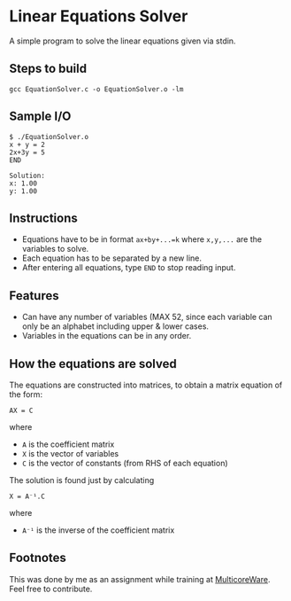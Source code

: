 # Linear Equations Solver

A simple program to solve the linear equations given via stdin.

## Steps to build

```
gcc EquationSolver.c -o EquationSolver.o -lm
```

## Sample I/O

```
$ ./EquationSolver.o 
x + y = 2
2x+3y = 5        
END

Solution:
x: 1.00
y: 1.00
```

## Instructions

- Equations have to be in format `ax+by+...=k` where `x,y,...` are the variables to solve.
- Each equation has to be separated by a new line.
- After entering all equations, type `END` to stop reading input.

## Features

- Can have any number of variables (MAX 52, since each variable can only be an alphabet including upper & lower cases.
- Variables in the equations can be in any order.

## How the equations are solved

The equations are constructed into matrices, to obtain a matrix equation of the form:
```
AX = C
```

where
- `A` is the coefficient matrix
- `X` is the vector of variables
- `C` is the vector of constants (from RHS of each equation)

The solution is found just by calculating
```
X = A⁻¹.C
```

where 
- `A⁻¹` is the inverse of the coefficient matrix

## Footnotes

This was done by me as an assignment while training at [MulticoreWare](https://multicorewareinc.com/).  
Feel free to contribute. 
